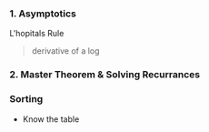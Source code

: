 
### 1. Asymptotics
L'hopitals Rule
> derivative of a log


### 2. Master Theorem & Solving Recurrances

### Sorting
- Know the table
